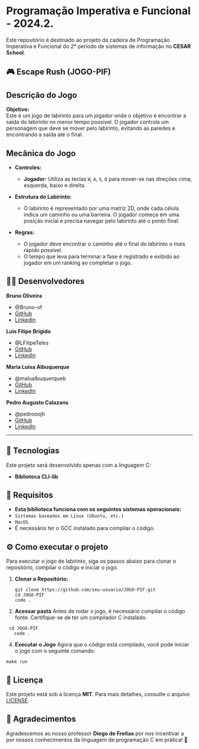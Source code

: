 # Programação Imperativa e Funcional - 2024.2.
Este repositório é destinado ao projeto da cadeira de Programação Imperativa e Funcional do 2º período de sistemas de informação no **CESAR School**.

## 🎮 Escape Rush (JOGO-PIF)
## Descrição do Jogo
**Objetivo:**  
Este é um jogo de labirinto para um jogador onde o objetivo é encontrar a saída do labirinto no menor tempo possível. O jogador controla um personagem que deve se mover pelo labirinto, evitando as paredes e encontrando a saída até o final.
## Mecânica do Jogo

- **Controles:**
  - **Jogador:** Utiliza as teclas `W`, `A`, `S`, `D` para mover-se nas direções cima, esquerda, baixo e direita.

- **Estrutura do Labirinto:**  
  - O labirinto é representado por uma matriz 2D, onde cada célula indica um caminho ou uma barreira. O jogador começa em uma posição inicial e precisa navegar pelo labirinto até o ponto final.

- **Regras:**  
  - O jogador deve encontrar o caminho até o final do labirinto o mais rápido possível.
  - O tempo que leva para terminar a fase é registrado e exibido ao jogador em um ranking ao completar o jogo.

## 👨‍💻 Desenvolvedores  

**Bruno Oliveira**

- @Bruno-of
- [GitHub](https://github.com/Bruno-of)  
- [LinkedIn](https://www.linkedin.com/in/bruno-oliveira-me/overlay/about-this-profile/?lipi=urn%3Ali%3Apage%3Ad_flagship3_profile_view_base%3B3vOv%2FgQhSWadj7F3Eboumw%3D%3D)  

**Luis Filipe Brigido** 

- @LFilipeTeles
- [GitHub](https://github.com/LFilipeTeles)  
- [LinkedIn](https://www.linkedin.com/in/luis-filipe-brigido-teles-5409b325b?miniProfileUrn=urn%3Ali%3Afs_miniProfile%3AACoAAEAKrkABVZVsO0Yxa2csjS8ssKB3yGT9Jss&lipi=urn%3Ali%3Apage%3Ad_flagship3_search_srp_all%3BP01rO8WmRYi%2FEi3BJmNu7Q%3D%3D)  

**Maria Luisa Albuquerque**

- @malualbuquerqueb
- [GitHub](https://github.com/malualbuquerqueb)  
- [LinkedIn](https://www.linkedin.com/in/malu-albuquerque-a80a492b3/?lipi=urn%3Ali%3Apage%3Ad_flagship3_feed%3B8wJqKBh2RvGBud23C2cZhw%3D%3D) 

**Pedro Augusto Calazans**

- @pedrooojh
- [GitHub](https://github.com/pedroooojh)  
- [LinkedIn](https://www.linkedin.com/in/pedro-augusto-calazans-9161322b7?miniProfileUrn=urn%3Ali%3Afs_miniProfile%3AACoAAEwEAaIB7SqIwt8ff3d_KE4yeenOppReUWI&lipi=urn%3Ali%3Apage%3Ad_flagship3_search_srp_all%3Br7yRbZ3dTOW7B%2FwDI9PJuQ%3D%3D)  

---

## 🚀 Tecnologias  

Este projeto será desenvolvido apenas com a linguagem C:  

- **Biblioteca CLI-lib**
## 📌 Requisitos
- **Esta biblioteca funciona com os seguintes sistemas operacionais:**
- `Sistemas baseados em Linux (Ubuntu, etc.)`
- `MacOS`
- É necessário ter o GCC instalado para compilar o código.

## ⚙️ Como executar o projeto  
Para executar o jogo de labirinto, siga os passos abaixo para clonar o repositório, compilar o código e iniciar o jogo.
1. **Clonar o Repositório:**
   ```
   git clone https://github.com/seu-usuario/JOGO-PIF.git
   cd JOGO-PIF
   code .
   ```

2. **Acessar pasta**
Antes de rodar o jogo, é necessário compilar o código fonte. Certifique-se de ter um compilador C instalado.
```
 cd JOGO-PIF
   code .
```


4. **Executar o Jogo**
Agora que o código está compilado, você pode iniciar o jogo com o seguinte comando:
```
make run
```
## 📄 Licença  

Este projeto está sob a licença **MIT**. Para mais detalhes, consulte o arquivo [LICENSE](LICENSE).


## 📢 Agradecimentos  
Agradescemos ao nosso professor **Diego de Freitas** por nos incentivar a por nossos conhecimentos da linguagem de programação C em prática! 🚀

